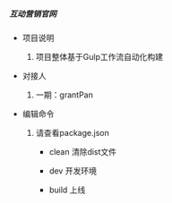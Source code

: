 ##### 互动营销官网

* 项目说明
  1. 项目整体基于Gulp工作流自动化构建

* 对接人

  1. 一期：grantPan

* 编辑命令

  1. 请查看package.json

     * clean 清除dist文件

     * dev 开发环境

     * build 上线

       